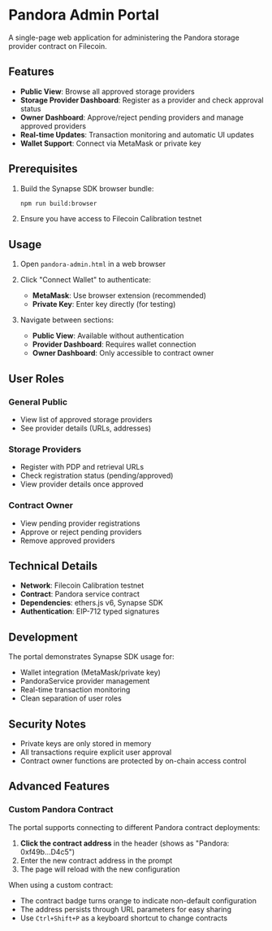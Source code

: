 # Pandora Admin Portal

A single-page web application for administering the Pandora storage provider contract on Filecoin.

## Features

- **Public View**: Browse all approved storage providers
- **Storage Provider Dashboard**: Register as a provider and check approval status
- **Owner Dashboard**: Approve/reject pending providers and manage approved providers
- **Real-time Updates**: Transaction monitoring and automatic UI updates
- **Wallet Support**: Connect via MetaMask or private key

## Prerequisites

1. Build the Synapse SDK browser bundle:
   ```bash
   npm run build:browser
   ```

2. Ensure you have access to Filecoin Calibration testnet

## Usage

1. Open `pandora-admin.html` in a web browser
2. Click "Connect Wallet" to authenticate:
   - **MetaMask**: Use browser extension (recommended)
   - **Private Key**: Enter key directly (for testing)

3. Navigate between sections:
   - **Public View**: Available without authentication
   - **Provider Dashboard**: Requires wallet connection
   - **Owner Dashboard**: Only accessible to contract owner

## User Roles

### General Public
- View list of approved storage providers
- See provider details (URLs, addresses)

### Storage Providers
- Register with PDP and retrieval URLs
- Check registration status (pending/approved)
- View provider details once approved

### Contract Owner
- View pending provider registrations
- Approve or reject pending providers
- Remove approved providers

## Technical Details

- **Network**: Filecoin Calibration testnet
- **Contract**: Pandora service contract
- **Dependencies**: ethers.js v6, Synapse SDK
- **Authentication**: EIP-712 typed signatures

## Development

The portal demonstrates Synapse SDK usage for:
- Wallet integration (MetaMask/private key)
- PandoraService provider management
- Real-time transaction monitoring
- Clean separation of user roles

## Security Notes

- Private keys are only stored in memory
- All transactions require explicit user approval
- Contract owner functions are protected by on-chain access control

## Advanced Features

### Custom Pandora Contract

The portal supports connecting to different Pandora contract deployments:

1. **Click the contract address** in the header (shows as "Pandora: 0xf49b...D4c5")
2. Enter the new contract address in the prompt
3. The page will reload with the new configuration

When using a custom contract:
- The contract badge turns orange to indicate non-default configuration
- The address persists through URL parameters for easy sharing
- Use `Ctrl+Shift+P` as a keyboard shortcut to change contracts